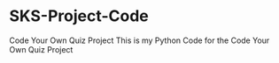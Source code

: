 # SKS-Project-Code
Code Your Own Quiz Project
This is my Python Code for the Code Your Own Quiz Project
